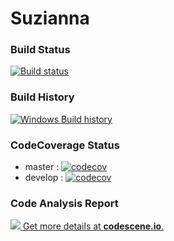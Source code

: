 # Suzianna


### Build Status

[![Build status](https://ci.appveyor.com/api/projects/status/38e9ujk0kb0p6xo2?svg=true)](https://ci.appveyor.com/project/HadiAhmadi/suzianna)

### Build History

[![Windows Build history](https://buildstats.info/appveyor/chart/HadiAhmadi/suzianna?branch=develop&includeBuildsFromPullRequest=false)](https://ci.appveyor.com/project/HadiAhmadi/suzianna/history?branch=develop)

### CodeCoverage Status

* master : [![codecov](https://codecov.io/gh/H-Ahmadi/Suzianna/branch/master/graph/badge.svg)](https://codecov.io/gh/H-Ahmadi/Suzianna)
* develop : [![codecov](https://codecov.io/gh/H-Ahmadi/Suzianna/branch/develop/graph/badge.svg)](https://codecov.io/gh/H-Ahmadi/Suzianna)


### Code Analysis Report

[![](https://codescene.io/projects/4948/status.svg) Get more details at **codescene.io**.](https://codescene.io/projects/4948/jobs/latest-successful/results)

